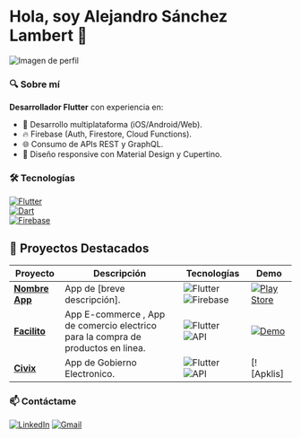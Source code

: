 # Hola, soy Alejandro Sánchez Lambert 👋

![Imagen de perfil](https://th.bing.com/th/id/OIP.rjDKlTXDq98arKIBP8dxUAHaHa?rs=1&pid=ImgDetMain&cb=idpwebp1&o=7&rm=3)

### 🔍 Sobre mí
**Desarrollador Flutter** con experiencia en:  
- 📱 Desarrollo multiplataforma (iOS/Android/Web).  
- 🔥 Firebase (Auth, Firestore, Cloud Functions).  
- 🌐 Consumo de APIs REST y GraphQL.  
- 🎨 Diseño responsive con Material Design y Cupertino.  

### 🛠️ Tecnologías
[![Flutter](https://img.shields.io/badge/Flutter-02569B?style=flat&logo=flutter)](https://flutter.dev)  
[![Dart](https://img.shields.io/badge/Dart-0175C2?style=flat&logo=dart)](https://dart.dev)  
[![Firebase](https://img.shields.io/badge/Firebase-FFCA28?style=flat&logo=firebase)](https://firebase.google.com)   

## 🚀 Proyectos Destacados

| Proyecto | Descripción | Tecnologías | Demo |
|----------|-------------|-------------|------|
| **[Nombre App](https://github.com/tu-usuario/repositorio)** | App de [breve descripción]. | ![Flutter](https://img.shields.io/badge/Flutter-02569B?style=flat&logo=flutter) ![Firebase](https://img.shields.io/badge/Firebase-FFCA28?style=flat&logo=firebase) | [![Play Store](https://img.shields.io/badge/Play_Store-414141?style=flat&logo=google-play)](enlace) |
| **[Facilito](https://github.com/tailorw-sas/pointsales-mobile)** | App E-commerce , App de comercio electrico para la compra de productos en linea. | ![Flutter](https://img.shields.io/badge/Flutter-02569B?style=flat&logo=flutter) ![API](https://img.shields.io/badge/API_REST-FF6D00?style=flat) | [![Demo](https://img.shields.io/badge/Ver_Demo-2CA5E0?style=flat&logo=web)](enlace) |
| **[Civix](https://github.com/alexsl98/civix_project)** | App de Gobierno Electronico. | ![Flutter](https://img.shields.io/badge/Flutter-02569B?style=flat&logo=flutter) ![API](https://img.shields.io/badge/API_REST-FF6D00?style=flat) |[![Apklis]

### 📫 Contáctame  
[![LinkedIn](https://img.shields.io/badge/LinkedIn-0077B5?style=flat&logo=linkedin)](https://www.linkedin.com/in/alejandro-s%C3%A1nchez-lambert-b57333319/) 
[![Gmail](https://img.shields.io/badge/Gmail-D14836?style=flat&logo=gmail&logoColor=white)](mailto:alexslambert7@gmail.com)  

